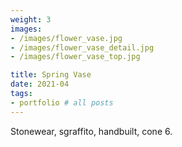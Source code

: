 ```yaml
---
weight: 3
images:
- /images/flower_vase.jpg
- /images/flower_vase_detail.jpg
- /images/flower_vase_top.jpg

title: Spring Vase
date: 2021-04
tags:
- portfolio # all posts
---
```


Stonewear, sgraffito, handbuilt, cone 6. 
